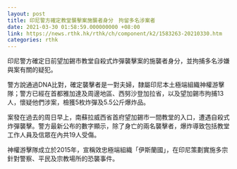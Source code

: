 ```yaml
---
layout: post
title: 印尼警方確定教堂襲擊案施襲者身分　拘留多名涉案者
date: 2021-03-30 01:58:59.000000000 +08:00
link: https://news.rthk.hk/rthk/ch/component/k2/1583263-20210330.htm
categories: rthk
---
```


印尼警方確定日前望加錫市教堂自殺式炸彈襲擊案的施襲者身分，並拘捕多名涉嫌與案有關的疑犯。

警方說通過DNA比對，確定襲擊者是一對夫婦，隸屬印尼本土極端組織神權游擊隊；警方已經在首都雅加達及周邊地區、西努沙登加拉省，以及望加錫市拘捕13人，懷疑他們涉案，檢獲5枚炸彈及5.5公斤爆炸品。

案發在過去的周日早上，南蘇拉威西省首府望加錫市一間教堂的入口，遭遇自殺式炸彈襲擊。警方最新公布的數字顯示，除了身亡的兩名襲擊者，爆炸導致包括教堂工作人員及信眾在內共19人受傷。

神權游擊隊成立於2015年，宣稱效忠極端組織「伊斯蘭國」，在印尼策劃實施多宗針對警察、平民及宗教場所的恐襲事件。
